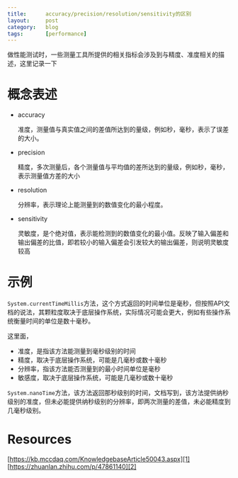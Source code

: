 ```yaml
---
title:      accuracy/precision/resolution/sensitivity的区别
layout:     post
category:   blog
tags:       [performance]
---
```


做性能测试时，一些测量工具所提供的相关指标会涉及到与精度、准度相关的描述，这里记录一下

# 概念表述

* accuracy

    准度，测量值与真实值之间的差值所达到的量级，例如秒，毫秒，表示了误差的大小。

* precision

    精度，多次测量后，各个测量值与平均值的差所达到的量级，例如秒，毫秒，表示测量值方差的大小

* resolution

    分辨率，表示理论上能测量到的数值变化的最小程度。

* sensitivity

    灵敏度，是个绝对值，表示能检测到的数值变化的最小值。反映了输入偏差和输出偏差的比值，即若较小的输入偏差会引发较大的输出偏差，则说明灵敏度较高

# 示例

`System.currentTimeMillis`方法，这个方式返回的时间单位是毫秒，但按照API文档的说法，其颗粒度取决于底层操作系统，实际情况可能会更大，例如有些操作系统衡量时间的单位是数十毫秒。

这里面，

* 准度，是指该方法能测量到毫秒级别的时间
* 精度，取决于底层操作系统，可能是几毫秒或数十毫秒
* 分辨率，指该方法能否测量到的最小时间单位是毫秒
* 敏感度，取决于底层操作系统，可能是几毫秒或数十毫秒

`System.nanoTime`方法，该方法返回那秒级别的时间，文档写到，该方法提供纳秒级别的准度，但未必能提供纳秒级别的分辨率，即两次测量的差值，未必能精度到几毫秒级别。

# Resources

[https://kb.mccdaq.com/KnowledgebaseArticle50043.aspx][1]
[https://zhuanlan.zhihu.com/p/47861140][2]




[1]:    https://kb.mccdaq.com/KnowledgebaseArticle50043.aspx
[2]:    https://zhuanlan.zhihu.com/p/47861140